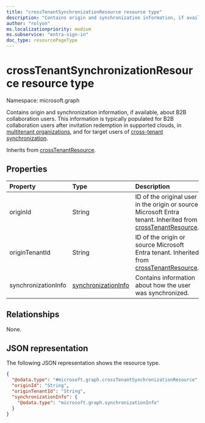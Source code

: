 ```yaml
---
title: "crossTenantSynchronizationResource resource type"
description: "Contains origin and synchronization information, if available, about B2B collaboration users."
author: "rolyon"
ms.localizationpriority: medium
ms.subservice: "entra-sign-in"
doc_type: resourcePageType
---
```


# crossTenantSynchronizationResource resource type

Namespace: microsoft.graph

Contains origin and synchronization information, if available, about B2B collaboration users. This information is typically populated for B2B collaboration users after invitation redemption in supported clouds, in [multitenant organizations](/entra/identity/multi-tenant-organizations/multi-tenant-organization-overview), and for target users of [cross-tenant synchronization](/entra/identity/multi-tenant-organizations/cross-tenant-synchronization-overview).

Inherits from [crossTenantResource](../resources/crosstenantresource.md).

## Properties
|Property|Type|Description|
|:---|:---|:---|
|originId|String|ID of the original user in the origin or source Microsoft Entra tenant. Inherited from [crossTenantResource](../resources/crosstenantresource.md).|
|originTenantId|String|ID of the origin or source Microsoft Entra tenant. Inherited from [crossTenantResource](../resources/crosstenantresource.md).|
|synchronizationInfo|[synchronizationInfo](../resources/synchronizationinfo.md)|Contains information about how the user was synchronized.|

## Relationships
None.

## JSON representation
The following JSON representation shows the resource type.
<!-- {
  "blockType": "resource",
  "@odata.type": "microsoft.graph.crossTenantSynchronizationResource"
}
-->
``` json
{
  "@odata.type": "#microsoft.graph.crossTenantSynchronizationResource",
  "originId": "String",
  "originTenantId": "String",
  "synchronizationInfo": {
    "@odata.type": "microsoft.graph.synchronizationInfo"
  }
}
```

